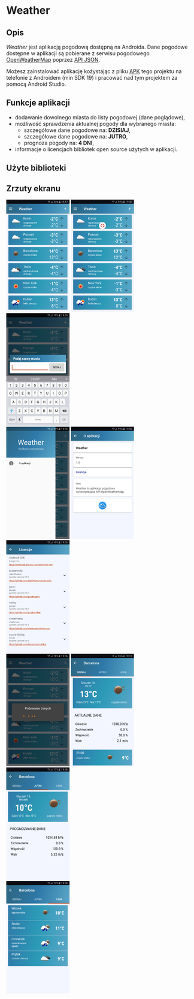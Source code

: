 # Weather

## Opis

*Weather* jest aplikacją pogodową dostępną na Androida. Dane pogodowe dostępne w aplikacji są pobierane z serwisu pogodowego [OpenWeatherMap](https://openweathermap.org/) poprzez [API JSON](https://openweathermap.org/api).

Możesz zainstalować aplikację kożystając z pliku [APK](apk) tego projektu na telefonie z Androidem (min SDK 19) i pracować nad tym projektem za pomocą Android Studio.

## Funkcje aplikacji

* dodawanie dowolnego miasta do listy pogodowej (dane poglądowe),
* możliwość sprawdzenia aktualnej pogody dla wybranego miasta:
  * szczegółowe dane pogodowe na: **DZISIAJ**,  
  * szczegółowe dane pogodowe na: **JUTRO**,
  * prognoza pogody na: **4 DNI**,    
* informacje o licencjach bibliotek open source użytych w aplikacji.

## Użyte biblioteki


## Zrzuty ekranu

<div>
  <img src="https://github.com/Jarekgab/Weather/blob/master/screenshots/Screenshot_1.png" alt="PNG_1" height="300dp">
    <img src="https://github.com/Jarekgab/Weather/blob/master/screenshots/Screenshot_2.png" alt="PNG_2" height="300dp">
      <img src="https://github.com/Jarekgab/Weather/blob/master/screenshots/Screenshot_3.png" alt="PNG_3" height="300dp">
</div>

<div>
  <img src="https://github.com/Jarekgab/Weather/blob/master/screenshots/Screenshot_4.png" alt="PNG_4" height="300dp">
    <img src="https://github.com/Jarekgab/Weather/blob/master/screenshots/Screenshot_5.png" alt="PNG_5" height="300dp">
      <img src="https://github.com/Jarekgab/Weather/blob/master/screenshots/Screenshot_6.png" alt="PNG_6" height="300dp">
</div>

<div>
  <img src="https://github.com/Jarekgab/Weather/blob/master/screenshots/Screenshot_7.png" alt="PNG_7" height="300dp">
    <img src="https://github.com/Jarekgab/Weather/blob/master/screenshots/Screenshot_8.png" alt="PNG_8" height="300dp">
      <img src="https://github.com/Jarekgab/Weather/blob/master/screenshots/Screenshot_9.png" alt="PNG_9" height="300dp">
</div>

<div>
  <img src="https://github.com/Jarekgab/Weather/blob/master/screenshots/Screenshot_10.png" alt="PNG_10" height="300dp">
</div>











